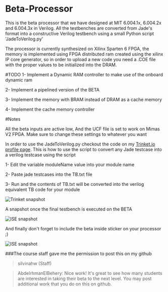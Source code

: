 # Beta-Processor
This is the beta processor that we have designed at MIT 6.004.1x, 6.004.2x and 6.004.3x in Verilog. All the testbenches are converted from Jade's format into a constructive Verilog testbench using a small Python script 'JadeToVerilog.py'

The processor is currently synthesized on Xilinx Sparten 6 FPGA, the memory is implemented using FPGA distributed ram created using the xilinx IP core generator, so in order to upload a new code you need a .COE file with the proper values to be initialized into the DRAM.

#TODO
1- Implement a Dynamic RAM controller to make use of the onboard dynamic ram

2- Implement a pipelined version of the BETA

3- Implement the memory with BRAM instead of  DRAM as a cache memory

4- Implement the cache memory controller

#Notes

All the beta inputs are active low, And the UCF file is set to work on Mimas V2 FPGA. Make sure to change these settings to whatever you want

In order to use the JadeToVerilog.py checkout the code on my [Trinket.io profile page](https://trinket.io/python/cf8409c8d7). This is how to use the script to convert any Jade testcase into a verilog testcase using the script

1- Edit the variable moduleName value into your module name 

2- Paste jade testcases into the TB.txt file 

3- Run and the contents of TB.txt will be converted into the verilog equivalent TB code for your module


![Trinket snapshot](https://edxuploads.s3.amazonaws.com/14869189794205103.png)


A snapshot once the final testbench is executed on the BETA

![ISE snapshot](https://edxuploads.s3.amazonaws.com/14884851958285753.png)

And finally don't forget to include the beta inside sticker on your processor ;)

![ISE snapshot](https://edxuploads.s3.amazonaws.com/14871047273282476.png)

###The course staff gave me the permission to post this on my github

>silvinahw (Staff)

>AbdelrhmanElBehery: Nice work! It's great to see how many students are interested in taking their beta to the next level. You may post additional work that you do on this on github.


